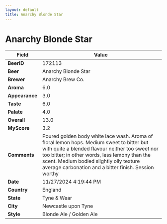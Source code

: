 ```yaml
---
layout: default
title: Anarchy Blonde Star
---
```


# Anarchy Blonde Star

| Field         | Value     |
|---------------|-----------|
| **BeerID** | 172113 |
| **Beer** | Anarchy Blonde Star |
| **Brewer** | Anarchy Brew Co. |
| **Aroma** | 6.0 |
| **Appearance** | 3.0 |
| **Taste** | 6.0 |
| **Palate** | 4.0 |
| **Overall** | 13.0 |
| **MyScore** | 3.2 |
| **Comments** | Poured golden body white lace wash.  Aroma of floral lemon hops.  Medium sweet to bitter but with quite a blended flavour neither too sweet nor too bitter; in other words,  less lemony than the scent.  Medium bodied slightly oily texture average carbonation and a bitter finish.  Session worthy  |
| **Date** | 11/27/2024 4:19:44 PM |
| **Country** | England |
| **State** | Tyne &amp; Wear |
| **City** | Newcastle upon Tyne |
| **Style** | Blonde Ale / Golden Ale |
